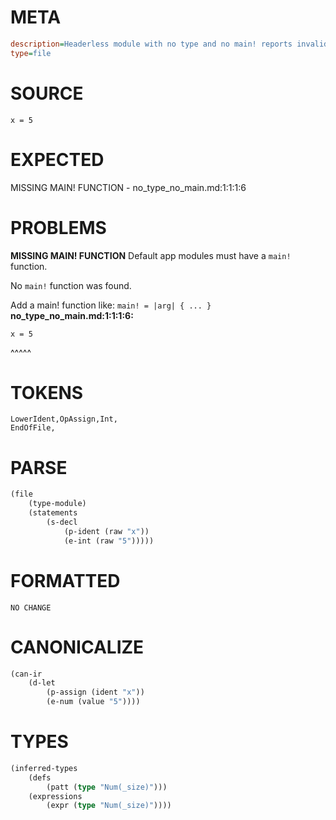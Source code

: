 # META
~~~ini
description=Headerless module with no type and no main! reports invalid type module
type=file
~~~
# SOURCE
~~~roc
x = 5
~~~
# EXPECTED
MISSING MAIN! FUNCTION - no_type_no_main.md:1:1:1:6
# PROBLEMS
**MISSING MAIN! FUNCTION**
Default app modules must have a `main!` function.

No `main!` function was found.

Add a main! function like:
`main! = |arg| { ... }`
**no_type_no_main.md:1:1:1:6:**
```roc
x = 5
```
^^^^^


# TOKENS
~~~zig
LowerIdent,OpAssign,Int,
EndOfFile,
~~~
# PARSE
~~~clojure
(file
	(type-module)
	(statements
		(s-decl
			(p-ident (raw "x"))
			(e-int (raw "5")))))
~~~
# FORMATTED
~~~roc
NO CHANGE
~~~
# CANONICALIZE
~~~clojure
(can-ir
	(d-let
		(p-assign (ident "x"))
		(e-num (value "5"))))
~~~
# TYPES
~~~clojure
(inferred-types
	(defs
		(patt (type "Num(_size)")))
	(expressions
		(expr (type "Num(_size)"))))
~~~
